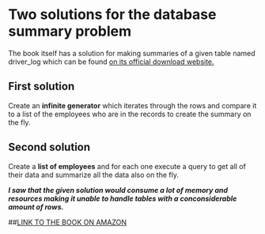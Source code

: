 # Two solutions for the database summary problem

The book itself has a solution for making summaries of a given table named driver_log which 
can be found [on its official download website.](http://www.kitebird.com/mysql-cookbook/downloads-3ed.php)

## First solution

Create an **infinite generator** which iterates through the rows and compare it to a list of the 
employees who are in the records to create the summary on the fly.

## Second solution

Create a **list of employees** and for each one execute a query to get all of their data and summarize 
all the data also on the fly.

***I saw that the given solution would consume a lot of memory and resources making it unable to 
handle tables with a conconsiderable amount of rows.***

##[LINK TO THE BOOK ON AMAZON](https://www.amazon.com/MySQL-Cookbook-Paul-DuBois/dp/059652708X)
